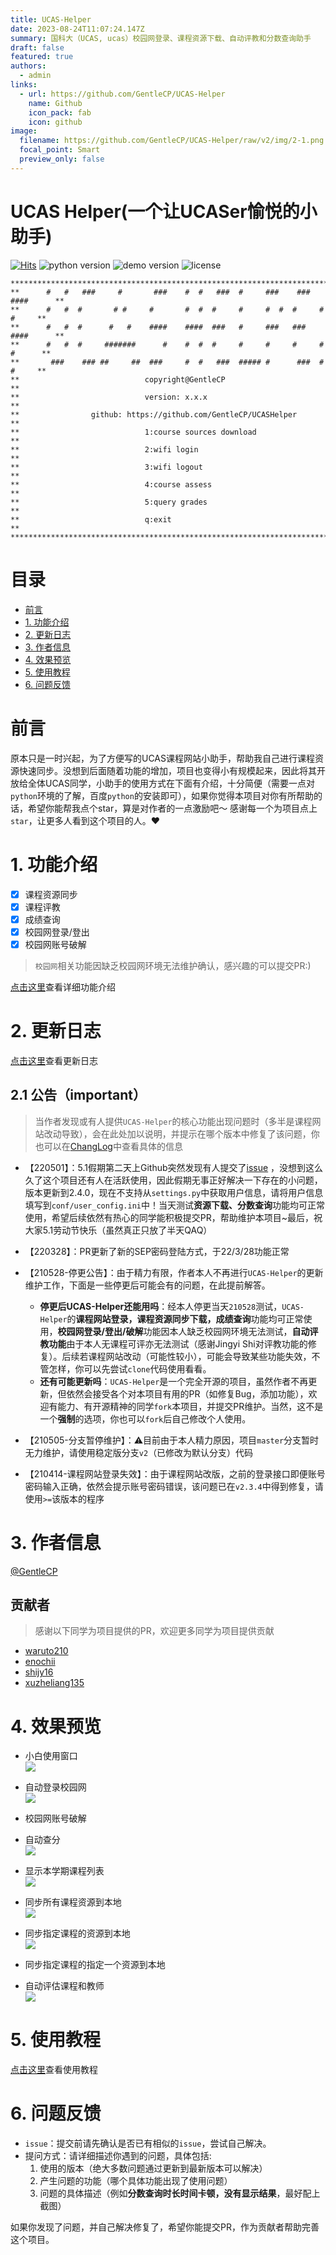 ```yaml
---
title: UCAS-Helper
date: 2023-08-24T11:07:24.147Z
summary: 国科大（UCAS, ucas）校园网登录、课程资源下载、自动评教和分数查询助手
draft: false
featured: true
authors:
  - admin
links:
  - url: https://github.com/GentleCP/UCAS-Helper
    name: Github
    icon_pack: fab
    icon: github
image:
  filename: https://github.com/GentleCP/UCAS-Helper/raw/v2/img/2-1.png
  focal_point: Smart
  preview_only: false
---
```

# UCAS Helper(一个让UCASer愉悦的小助手)
[![Hits](https://hits.seeyoufarm.com/api/count/incr/badge.svg?url=https%3A%2F%2Fgithub.com%2FGentleCP%2FUCAS-Helper&count_bg=%2379C83D&title_bg=%23555555&icon=&icon_color=%23E7E7E7&title=hits&edge_flat=false)](https://hits.seeyoufarm.com)
![python version](https://img.shields.io/badge/python-3.5%2B-blue)
![demo version](https://img.shields.io/github/v/tag/GentleCP/UCAS-Helper?color=red)
![license](https://img.shields.io/badge/license-GNU%20v3-yellowgreen)
```angular2
*********************************************************************************
**      #   #   ###     #       ###    #  #   ###  #     ###    ###  ####      **
**      #   #  #       # #     #       #  #  #     #     #  #  #     #   #     **
**      #   #  #      #   #    ####    ####  ###   #     ###   ###   ####      **
**      #   #  #     #######      #    #  #  #     #     #     #     #  #      **
**       ###    ### ##     ##  ###     #  #   ###  ##### #      ###  #   #     **
**                            copyright@GentleCP                               **
**                            version: x.x.x                                   **
**                github: https://github.com/GentleCP/UCASHelper               **
**                            1:course sources download                        **
**                            2:wifi login                                     **
**                            3:wifi logout                                    **
**                            4:course assess                                  **
**                            5:query grades                                   **
**                            q:exit                                           **
*********************************************************************************
```
目录
=================
   * [前言](#前言)
   * [1. 功能介绍](#1-功能介绍)
   * [2. 更新日志](#2-更新日志)
   * [3. 作者信息](#3-作者信息)
   * [4. 效果预览](#4-效果预览)
   * [5. 使用教程](#5-使用教程)
   * [6. 问题反馈](#6-问题反馈)

# 前言
原本只是一时兴起，为了方便写的UCAS课程网站小助手，帮助我自己进行课程资源快速同步。没想到后面随着功能的增加，项目也变得小有规模起来，因此将其开放给全体UCAS同学，小助手的使用方式在下面有介绍，十分简便（需要一点对`python`环境的了解，百度`python`的安装即可），如果你觉得本项目对你有所帮助的话，希望你能帮我点个star，算是对作者的一点激励吧～ 感谢每一个为项目点上`star`，让更多人看到这个项目的人。❤️

# 1. 功能介绍
- [x] 课程资源同步
- [x] 课程评教
- [x] 成绩查询
- [x] 校园网登录/登出
- [x] 校园网账号破解

>  `校园网`相关功能因缺乏校园网环境无法维护确认，感兴趣的可以提交PR:)

[点击这里](https://github.com/GentleCP/UCAS-Helper/raw/v2/docs/functions.md)查看详细功能介绍

# 2. 更新日志
[点击这里](https://github.com/GentleCP/UCAS-Helper/raw/v2/docs/change_log.md)查看更新日志

## 2.1 公告（important）
> 当作者发现或有人提供`UCAS-Helper`的核心功能出现问题时（多半是课程网站改动导致），会在此处加以说明，并提示在哪个版本中修复了该问题，你也可以在[ChangLog](https://github.com/GentleCP/UCAS-Helper/raw/v2/docs/change_log.md)中查看具体的信息

- 【220501】：5.1假期第二天上Github突然发现有人提交了[issue](https://github.com/GentleCP/UCAS-Helper/issues/27) ，没想到这么久了这个项目还有人在活跃使用，因此假期无事正好解决一下存在的小问题，版本更新到2.4.0，现在不支持从`settings.py`中获取用户信息，请将用户信息填写到`conf/user_config.ini`中！当天测试**资源下载、分数查询**功能均可正常使用，希望后续依然有热心的同学能积极提交PR，帮助维护本项目~最后，祝大家5.1劳动节快乐（虽然真正只放了半天QAQ）
  
- 【220328】：PR更新了新的SEP密码登陆方式，于22/3/28功能正常

- 【210528-停更公告】：由于精力有限，作者本人不再进行`UCAS-Helper`的更新维护工作，下面是一些停更后可能会有的问题，在此提前解答。
  - **停更后UCAS-Helper还能用吗**：经本人停更当天`210528`测试，`UCAS-Helper`的**课程网站登录，课程资源同步下载，成绩查询**功能均可正常使用，**校园网登录/登出/破解**功能因本人缺乏校园网环境无法测试，**自动评教功能**由于本人无课程可评亦无法测试（感谢Jingyi Shi对评教功能的修复）。后续若课程网站改动（可能性较小），可能会导致某些功能失效，不管怎样，你可以先尝试`clone`代码使用看看。
  - **还有可能更新吗**：`UCAS-Helper`是一个完全开源的项目，虽然作者不再更新，但依然会接受各个对本项目有用的PR（如修复Bug，添加功能），欢迎有能力、有开源精神的同学`fork`本项目，并提交PR维护。当然，这不是一个**强制**的选项，你也可以`fork`后自己修改个人使用。

- 【210505-分支暂停维护】：⚠️目前由于本人精力原因，项目`master`分支暂时无力维护，请使用稳定版分支`v2`（已修改为默认分支）代码
- 【210414-课程网站登录失效】：由于课程网站改版，之前的登录接口即便账号密码输入正确，依然会提示账号密码错误，该问题已在`v2.3.4`中得到修复，请使用`>=`该版本的程序

# 3. 作者信息

[@GentleCP](https://github.com/GentleCP)

## 贡献者
> 感谢以下同学为项目提供的PR，欢迎更多同学为项目提供贡献

- [waruto210](https://github.com/waruto210)
- [enochii](https://github.com/enochii)
- [shijy16](https://github.com/shijy16)
- [xuzheliang135](https://github.com/xuzheliang135)

# 4. 效果预览

- 小白使用窗口  
    ![](https://github.com/GentleCP/UCAS-Helper/raw/v2/img/2-1.png)
- 自动登录校园网  
    ![](https://github.com/GentleCP/UCAS-Helper/raw/v2/img/3-1.png)
- 校园网账号破解  

- 自动查分  
    ![](https://github.com/GentleCP/UCAS-Helper/raw/v2/img/4-1.png)
- 显示本学期课程列表  
    ![](https://github.com/GentleCP/UCAS-Helper/raw/v2/img/1-1.png)
    
- 同步所有课程资源到本地  
    ![](https://github.com/GentleCP/UCAS-Helper/raw/v2/img/1-2.png)
- 同步指定课程的资源到本地      
    ![](https://github.com/GentleCP/UCAS-Helper/raw/v2/img/1-3.png)
- 同步指定课程的指定一个资源到本地  
  
- 自动评估课程和教师  
    ![](https://github.com/GentleCP/UCAS-Helper/raw/v2/img/5-1.png)

# 5. 使用教程

[点击这里](https://github.com/GentleCP/UCAS-Helper/raw/v2/docs/usage.md)查看使用教程

# 6. 问题反馈
- `issue`：提交前请先确认是否已有相似的`issue`，尝试自己解决。
- 提问方式：请详细描述你遇到的问题，具体包括:
    1. 使用的版本（绝大多数问题通过更新到最新版本可以解决）
    2. 产生问题的功能（哪个具体功能出现了使用问题）
    3. 问题的具体描述（例如**分数查询时长时间卡顿，没有显示结果**，最好配上截图）

如果你发现了问题，并自己解决修复了，希望你能提交PR，作为贡献者帮助完善这个项目。


